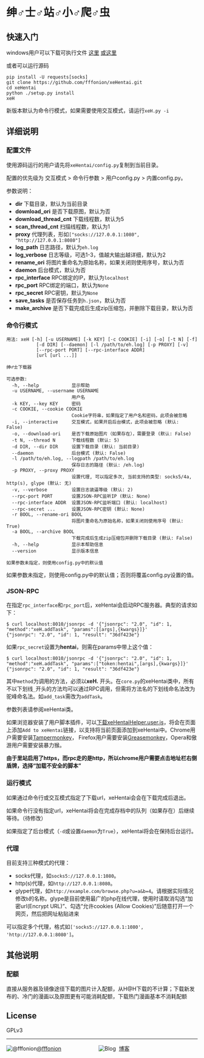 ﻿# 绅♂士♂站♂小♂爬♂虫

## 快速入门

windows用户可以下载可执行文件 [这里](https://github.com/fffonion/xeHentai/releases) [或这里](http://dl.yooooo.us/share/xeHentai/)

或者可以运行源码

```shell
pip install -U requests[socks]
git clone https://github.com/fffonion/xeHentai.git
cd xeHentai
python ./setup.py install
xeH
```

新版本默认为命令行模式，如果需要使用交互模式，请运行`xeH.py -i`

## 详细说明

### 配置文件

使用源码运行的用户请先将`xeHentai/config.py`复制到当前目录。

配置的优先级为 交互模式 > 命令行参数 > 用户config.py > 内置config.py。

参数说明：

 - **dir** 下载目录，默认为当前目录
 - **download_ori** 是否下载原图，默认为否
 - **download_thread_cnt** 下载线程数，默认为5
 - **scan_thread_cnt** 扫描线程数，默认为1
 - **proxy** 代理列表，形如`["socks://127.0.0.1:1080", "http://127.0.0.1:8080"]`
 - **log_path** 日志路径，默认为`eh.log`
 - **log_verbose** 日志等级，可选1-3，值越大输出越详细，默认为2
 - **rename_ori** 将图片重命名为原始名称，如果关闭则使用序号，默认为否
 - **daemon** 后台模式，默认为否
 - **rpc_interface** RPC绑定的IP，默认为`localhost`
 - **rpc_port** RPC绑定的端口，默认为`None`
 - **rpc_secret** RPC密钥，默认为`None`
 - **save_tasks** 是否保存任务到`h.json`，默认为否
 - **make_archive** 是否下载完成后生成zip压缩包，并删除下载目录，默认为否

### 命令行模式
```
用法: xeH [-h] [-u USERNAME] [-k KEY] [-c COOKIE] [-i] [-o] [-t N] [-f]
           [-d DIR] [--daemon] [-l /path/to/eh.log] [-p PROXY] [-v]
           [--rpc-port PORT] [--rpc-interface ADDR]
           [url [url ...]]

绅♂士下载器

可选参数:
  -h, --help            显示帮助
  -u USERNAME, --username USERNAME
                        用户名
  -k KEY, --key KEY     密码
  -c COOKIE, --cookie COOKIE
                        Cookie字符串，如果指定了用户名和密码，此项会被忽略
  -i, --interactive     交互模式，如果开启后台模式，此项会被忽略 (默认: False)
  -o, --download-ori    是否下载原始图片（如果存在），需要登录 (默认: False)
  -t N, --thread N      下载线程数 (默认: 5)
  -d DIR, --dir DIR     设置下载目录 (默认: 当前目录)
  --daemon              后台模式 (默认: False)
  -l /path/to/eh.log, --logpath /path/to/eh.log
                        保存日志的路径 (默认: /eh.log)
  -p PROXY, --proxy PROXY
                        设置代理, 可以指定多次, 当前支持的类型: socks5/4a, http(s), glype (默认: 无)
  -v, --verbose         设置日志装逼等级 (默认: 2)
  --rpc-port PORT       设置JSON-RPC监听IP (默认: None)
  --rpc-interface ADDR  设置JSON-RPC监听端口 (默认: localhost)
  --rpc-secret ...      设置JSON-RPC密钥 (默认: None)
  -r BOOL, --rename-ori BOOL
                        将图片重命名为原始名称，如果关闭则使用序号 (默认: True)
  -a BOOL, --archive BOOL
                        下载完成后生成zip压缩包并删除下载目录 (默认: False)
  -h, --help            显示本帮助信息
  --version             显示版本信息

如果参数未指定，则使用config.py中的默认值

```

如果参数未指定，则使用config.py中的默认值；否则将覆盖config.py设置的值。

### JSON-RPC

在指定`rpc_interface`和`rpc_port`后，xeHentai会启动RPC服务器。典型的请求如下：

```
$ curl localhost:8010/jsonrpc -d '{"jsonrpc": "2.0", "id": 1, "method":"xeH.addTask", "params":[[args],{kwargs}]}'
{"jsonrpc": "2.0", "id": 1, "result": "36df423e"}
```

如果`rpc_secret`设置为**hentai**，则需在params中带上这个值：
```
$ curl localhost:8010/jsonrpc -d '{"jsonrpc": "2.0", "id": 1, "method":"xeH.addTask", "params":["token:hentai",[args],{kwargs}]}'
{"jsonrpc": "2.0", "id": 1, "result": "36df423e"}
```

其中`method`为调用的方法，必须以**xeH.** 开头。在`core.py`的xeHentai类中，所有不以下划线`_`开头的方法均可以通过RPC调用，但需将方法名的下划线命名法改为驼峰命名法。如`add_task`需改为`addTask`。

参数列表请参阅xeHentai类。

如果浏览器安装了用户脚本插件，可以[下载xeHentaiHelper.user.js](http://dl.yooooo.us/userscripts/xeHentaiHelper.user.js)，将会在页面上添加`Add to xeHentai`链接，以支持将当前页面添加到xeHentai中。Chrome用户需要安装[Tampermonkey](https://chrome.google.com/webstore/detail/tampermonkey/dhdgffkkebhmkfjojejmpbldmpobfkfo)，
Firefox用户需要安装[Greasemonkey](https://addons.mozilla.org/en-US/firefox/addon/greasemonkey/)，Opera和傲游用户需要安装暴力猴。

**由于里站启用了https，而rpc走的是http，所以chrome用户需要点击地址栏右侧盾牌，选择“加载不安全的脚本”**

### 运行模式

如果通过命令行或交互模式指定了下载url，xeHentai会会在下载完成后退出。

如果命令行没有指定url，xeHentai将会在完成存档中的队列（如果存在）后继续等待。（待修改）

如果指定了后台模式（`-d`或设置`daemon`为`True`），xeHentai将会在保持后台运行。

### 代理

目前支持三种模式的代理：

 - socks代理，如`socks5://127.0.0.1:1080`。
 - http(s)代理，如`http://127.0.0.1:8080`。
 - glype代理，如`http://example.com/browse.php?u=a&b=4`。请根据实际情况修改`b`的名称。glype是目前使用最广的php在线代理，使用时请取消勾选“加密url(Encrypt URL)”、勾选“允许cookies (Allow Cookies)”后随意打开一个网页，然后把网址粘贴进来

可以指定多个代理，格式如`['socks5://127.0.0.1:1080', 'http://127.0.0.1:8080']`。

## 其他说明

### 配额

直接从服务器及镜像途径下载的图片计入配额，从H@H下载的不计算；下载新发布的、冷门的漫画以及原图更有可能消耗配额，下载热门漫画基本不消耗配额

## License

GPLv3
***
![@fffonion](http://img.t.sinajs.cn/t5/style/images/register/logo.png)[@fffonion](http://weibo.com/376463435)&nbsp;&nbsp;&nbsp;&nbsp;&nbsp;&nbsp;&nbsp;&nbsp;&nbsp;&nbsp;&nbsp;&nbsp;&nbsp;&nbsp;&nbsp;&nbsp;&nbsp;&nbsp;&nbsp;&nbsp;&nbsp;&nbsp;&nbsp;&nbsp;&nbsp;![Blog](https://s.w.org/about/images/logos/wordpress-logo-32-blue.png)&nbsp;&nbsp;[博客](https://yooooo.us)
